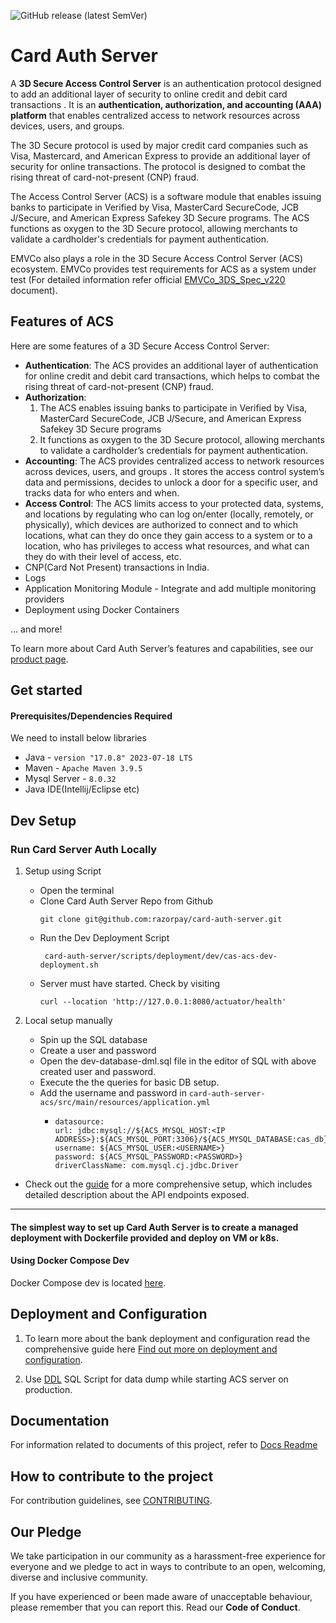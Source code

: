 ![GitHub release (latest SemVer)](https://img.shields.io/badge/release-v1.0.0-blue)

# Card Auth Server
A **3D Secure Access Control Server** is an authentication protocol designed to add an additional layer of security to online credit and debit card transactions . It is an **authentication, authorization, and accounting (AAA) platform** that enables centralized access to network resources across devices, users, and groups.

The 3D Secure protocol is used by major credit card companies such as Visa, Mastercard, and American Express to provide an additional layer of security for online transactions. The protocol is designed to combat the rising threat of card-not-present (CNP) fraud.

The Access Control Server (ACS) is a software module that enables issuing banks to participate in Verified by Visa, MasterCard SecureCode, JCB J/Secure, and American Express Safekey 3D Secure programs. The ACS functions as oxygen to the 3D Secure protocol, allowing merchants to validate a cardholder's credentials for payment authentication.

EMVCo also plays a role in the 3D Secure Access Control Server (ACS) ecosystem. EMVCo provides test requirements for ACS as a system under test (For detailed information refer official [EMVCo_3DS_Spec_v220](https://docs.3dsecure.io/3dsv2/_downloads/b412903d6e2c99b7828246fa10db5b3e/EMVCo_3DS_Spec_v220.pdf) document).

## Features of ACS

Here are some features of a 3D Secure Access Control Server:
* **Authentication**: The ACS provides an additional layer of authentication for online credit and debit card transactions, which helps to combat the rising threat of card-not-present (CNP) fraud.
* **Authorization**: 
  1. The ACS enables issuing banks to participate in Verified by Visa, MasterCard SecureCode, JCB J/Secure, and American Express Safekey 3D Secure programs 
  2. It functions as oxygen to the 3D Secure protocol, allowing merchants to validate a cardholder’s credentials for payment authentication.
* **Accounting**: The ACS provides centralized access to network resources across devices, users, and groups . It stores the access control system’s data and permissions, decides to unlock a door for a specific user, and tracks data for who enters and when.
* **Access Control**: The ACS limits access to your protected data, systems, and locations by regulating who can log on/enter (locally, remotely, or physically), which devices are authorized to connect and to which locations, what can they do once they gain access to a system or to a location, who has privileges to access what resources, and what can they do with their level of access, etc.
* CNP(Card Not Present) transactions in India.
* Logs
* Application Monitoring Module - Integrate and add multiple monitoring providers
* Deployment using Docker Containers

\... and more!

To learn more about Card Auth Server’s features and capabilities, see our [product page](https://freedomfinancestack.org/).

## Get started 
#### Prerequisites/Dependencies Required
We need to install below libraries
* Java - `version "17.0.8" 2023-07-18 LTS`
* Maven - `Apache Maven 3.9.5`
* Mysql Server - `8.0.32`
* Java IDE(Intellij/Eclipse etc)

## Dev Setup
### Run Card Server Auth Locally
1. Setup using Script
   * Open the terminal
   * Clone Card Auth Server Repo from Github
     ```
     git clone git@github.com:razorpay/card-auth-server.git
     ```
   * Run the Dev Deployment Script 
     ```
      card-auth-server/scripts/deployment/dev/cas-acs-dev-deployment.sh  
     ```
   * Server must have started. Check by visiting 
      ```
      curl --location 'http://127.0.0.1:8080/actuator/health' 
     ```
  
2. Local setup manually
   * Spin up the SQL database
   * Create a user and password
   * Open the dev-database-dml.sql file in the editor of SQL with above created user and password.
   * Execute the the queries for basic DB setup.
   * Add the username and password in ``` card-auth-server-acs/src/main/resources/application.yml ```
     * ```
       datasource:
       url: jdbc:mysql://${ACS_MYSQL_HOST:<IP ADDRESS>}:${ACS_MYSQL_PORT:3306}/${ACS_MYSQL_DATABASE:cas_db}
       username: ${ACS_MYSQL_USER:<USERNAME>}
       password: ${ACS_MYSQL_PASSWORD:<PASSWORD>}
       driverClassName: com.mysql.cj.jdbc.Driver 
       ```

  * Check out the [guide](docs/Endpoint%20Description.md) for a more comprehensive setup, which includes detailed description about the API endpoints exposed.

---
####  The simplest way to set up Card Auth Server is to create a managed deployment with Dockerfile provided and deploy on VM or k8s.
#### Using Docker Compose Dev
Docker Compose dev is located [here](https://github.com/razorpay/card-auth-server/blob/master/scripts/deployment/dockerconf/card-auth-server-acs/docker-compose-dev.yaml).


## Deployment and Configuration
1. To learn more about the bank deployment and configuration read the comprehensive guide here
[Find out more on deployment and configuration](docs/README_DEPLOY.md).

2. Use [DDL](card-auth-server-dao/src/main/resources/sql/DDL.sql) SQL Script for data dump while starting ACS server on production.

## Documentation
For information related to documents of this project, refer to [Docs Readme](docs/README.md)

## How to contribute to the project
For contribution guidelines, see [CONTRIBUTING](docs/CONTRIBUTING.md).


## Our Pledge
We take participation in our community as a harassment-free experience for everyone and we pledge to act in ways to contribute to an open, welcoming, diverse and inclusive community.

If you have experienced or been made aware of unacceptable behaviour, please remember that you can report this. Read our **Code of Conduct**.
